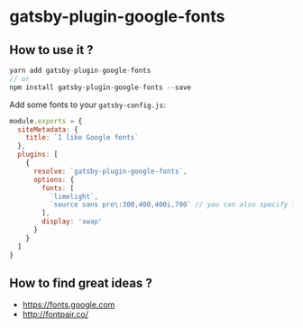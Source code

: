 # gatsby-plugin-google-fonts

## How to use it ?

```js
yarn add gatsby-plugin-google-fonts
// or
npm install gatsby-plugin-google-fonts --save
```

Add some fonts to your `gatsby-config.js`:

```js
module.exports = {
  siteMetadata: {
    title: `I like Google fonts`
  },
  plugins: [
    {
      resolve: `gatsby-plugin-google-fonts`,
      options: {
        fonts: [
          `limelight`,
          `source sans pro\:300,400,400i,700` // you can also specify font weights and styles
        ],
        display: 'swap'
      }
    }
  ]
}
```


## How to find great ideas ?

- https://fonts.google.com
- http://fontpair.co/

